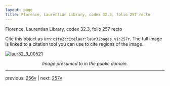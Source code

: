 ```yaml
---
layout: page
title: Florence, Laurentian Library, codex 32.3, folio 257 recto
---
```


Florence, Laurentian Library, codex 32.3, folio 257 recto

Cite this object as `urn:cite2:citelaur:laur32pages.v1:257r`.  The full image is linked to a citation tool you can use to cite regions of the image.

[![laur32_3_00521](http://www.homermultitext.org/iipsrv?IIIF=/project/homer/pyramidal/deepzoom/citelaur/laur32imgs/v1/laur32_3_00521.tif/full/800,/0/default.jpg)](http://www.homermultitext.org/ict2/?urn=urn:cite2:citelaur:laur32imgs.v1:laur32_3_00521) 

<p style="text-align: center; font-style: italic;">Image presumed to in the public domain.</p>

---

previous: [256v](../256v/) | next: [257v](../257v/)